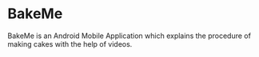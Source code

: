 # BakeMe
BakeMe is an Android Mobile Application which explains the procedure of making cakes with the help of videos.
